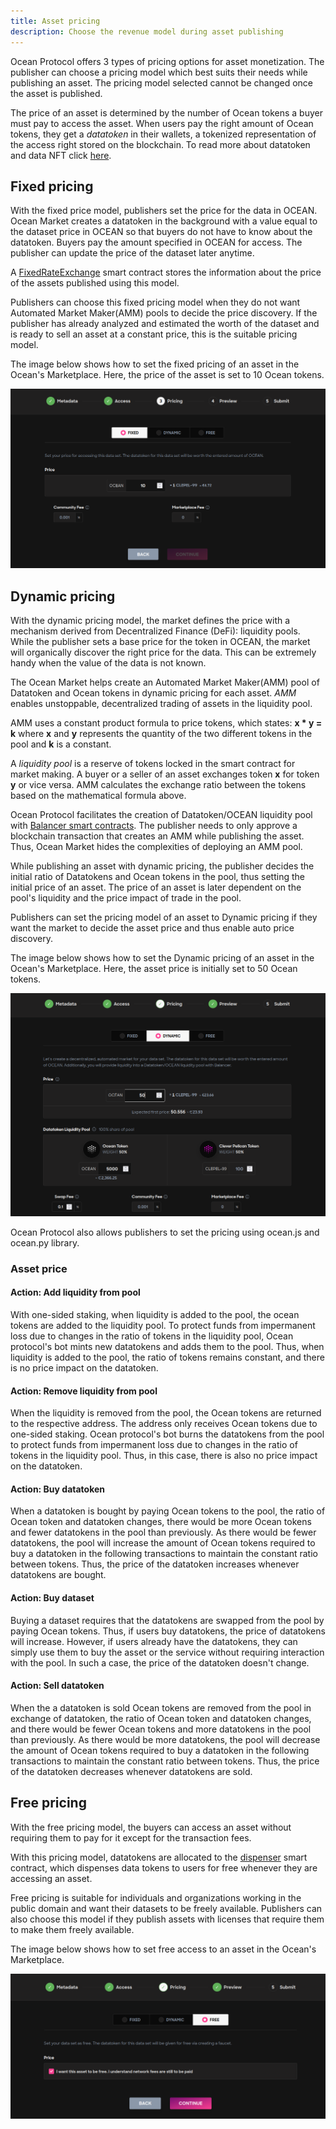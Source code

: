```yaml
---
title: Asset pricing
description: Choose the revenue model during asset publishing
---
```


Ocean Protocol offers 3 types of pricing options for asset monetization. The publisher can choose a pricing model which best suits their needs while publishing an asset. The pricing model selected cannot be changed once the asset is published.

The price of an asset is determined by the number of Ocean tokens a buyer must pay to access the asset. When users pay the right amount of Ocean tokens, they get a _datatoken_ in their wallets, a tokenized representation of the access right stored on the blockchain. To read more about datatoken and data NFT click [here](/concepts/datanft-and-datatoken).

## Fixed pricing

With the fixed price model, publishers set the price for the data in OCEAN. Ocean Market creates a datatoken in the background with a value equal to the dataset price in OCEAN so that buyers do not have to know about the datatoken. Buyers pay the amount specified in OCEAN for access. The publisher can update the price of the dataset later anytime.

A [FixedRateExchange](https://github.com/oceanprotocol/contracts/blob/v4main/contracts/pools/fixedRate/FixedRateExchange.sol) smart contract stores the information about the price of the assets published using this model.

Publishers can choose this fixed pricing model when they do not want Automated Market Maker(AMM) pools to decide the price discovery. If the publisher has already analyzed and estimated the worth of the dataset and is ready to sell an asset at a constant price, this is the suitable pricing model.

The image below shows how to set the fixed pricing of an asset in the Ocean's Marketplace. Here, the price of the asset is set to 10 Ocean tokens.

![fixed-asset-pricing](images/fixed-asset-pricing.png 'Fixed asset pricing using Marketplace')

## Dynamic pricing

With the dynamic pricing model, the market defines the price with a mechanism derived from Decentralized Finance (DeFi): liquidity pools. While the publisher sets a base price for the token in OCEAN, the market will organically discover the right price for the data. This can be extremely handy when the value of the data is not known.

The Ocean Market helps create an Automated Market Maker(AMM) pool of Datatoken and Ocean tokens in dynamic pricing for each asset. _AMM_ enables unstoppable, decentralized trading of assets in the liquidity pool.

AMM uses a constant product formula to price tokens, which states: **x \* y = k**
where **x** and **y** represents the quantity of the two different tokens in the pool and **k** is a constant.

A _liquidity pool_ is a reserve of tokens locked in the smart contract for market making. A buyer or a seller of an asset exchanges token **x** for token **y** or vice versa. AMM calculates the exchange ratio between the tokens based on the mathematical formula above.

Ocean Protocol facilitates the creation of Datatoken/OCEAN liquidity pool with [Balancer smart contracts](https://github.com/oceanprotocol/contracts/tree/v4main/contracts/pools/balancer). The publisher needs to only approve a blockchain transaction that creates an AMM while publishing the asset. Thus, Ocean Market hides the complexities of deploying an AMM pool.

While publishing an asset with dynamic pricing, the publisher decides the initial ratio of Datatokens and Ocean tokens in the pool, thus setting the initial price of an asset. The price of an asset is later dependent on the pool's liquidity and the price impact of trade in the pool.

Publishers can set the pricing model of an asset to Dynamic pricing if they want the market to decide the asset price and thus enable auto price discovery.

The image below shows how to set the Dynamic pricing of an asset in the Ocean's Marketplace. Here, the asset price is initially set to 50 Ocean tokens.

![dynamic-asset-pricing](images/dynamic-asset-pricing.png 'Dynamic asset pricing using Marketplace')

Ocean Protocol also allows publishers to set the pricing using ocean.js and ocean.py library.

### Asset price

#### Action: Add liquidity from pool

With one-sided staking, when liquidity is added to the pool, the ocean tokens are added to the liquidity pool. To protect funds from impermanent loss due to changes in the ratio of tokens in the liquidity pool, Ocean protocol's bot mints new datatokens and adds them to the pool. Thus, when liquidity is added to the pool, the ratio of tokens remains constant, and there is no price impact on the datatoken.

#### Action: Remove liquidity from pool

When the liquidity is removed from the pool, the Ocean tokens are returned to the respective address. The address only receives Ocean tokens due to one-sided staking. Ocean protocol's bot burns the datatokens from the pool to protect funds from impermanent loss due to changes in the ratio of tokens in the liquidity pool. Thus, in this case, there is also no price impact on the datatoken.

#### Action: Buy datatoken

When a datatoken is bought by paying Ocean tokens to the pool, the ratio of Ocean token and datatoken changes, there would be more Ocean tokens and fewer datatokens in the pool than previously. As there would be fewer datatokens, the pool will increase the amount of Ocean tokens required to buy a datatoken in the following transactions to maintain the constant ratio between tokens. Thus, the price of the datatoken increases whenever datatokens are bought.

#### Action: Buy dataset

Buying a dataset requires that the datatokens are swapped from the pool by paying Ocean tokens. Thus, if users buy datatokens, the price of datatokens will increase. However, if users already have the datatokens, they can simply use them to buy the asset or the service without requiring interaction with the pool. In such a case, the price of the datatoken doesn't change.

#### Action: Sell datatoken

When the a datatoken is sold Ocean tokens are removed from the pool in exchange of datatoken, the ratio of Ocean token and datatoken changes, and there would be fewer Ocean tokens and more datatokens in the pool than previously. As there would be more datatokens, the pool will decrease the amount of Ocean tokens required to buy a datatoken in the following transactions to maintain the constant ratio between tokens. Thus, the price of the datatoken decreases whenever datatokens are sold.

## Free pricing

With the free pricing model, the buyers can access an asset without requiring them to pay for it except for the transaction fees.

With this pricing model, datatokens are allocated to the [dispenser](https://github.com/oceanprotocol/contracts/blob/v4main/contracts/pools/dispenser/Dispenser.sol) smart contract, which dispenses data tokens to users for free whenever they are accessing an asset.

Free pricing is suitable for individuals and organizations working in the public domain and want their datasets to be freely available. Publishers can also choose this model if they publish assets with licenses that require them to make them freely available.

The image below shows how to set free access to an asset in the Ocean's Marketplace.

![free-asset-pricing](images/free-asset-pricing.png 'Free asset pricing using Marketplace')
